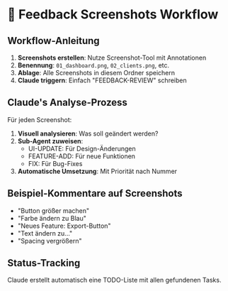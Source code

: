 # 📸 Feedback Screenshots Workflow

## Workflow-Anleitung

1. **Screenshots erstellen**: Nutze Screenshot-Tool mit Annotationen
2. **Benennung**: `01_dashboard.png`, `02_clients.png`, etc.
3. **Ablage**: Alle Screenshots in diesem Ordner speichern
4. **Claude triggern**: Einfach "FEEDBACK-REVIEW" schreiben

## Claude's Analyse-Prozess

Für jeden Screenshot:
1. **Visuell analysieren**: Was soll geändert werden?
2. **Sub-Agent zuweisen**: 
   - UI-UPDATE: Für Design-Änderungen
   - FEATURE-ADD: Für neue Funktionen
   - FIX: Für Bug-Fixes
3. **Automatische Umsetzung**: Mit Priorität nach Nummer

## Beispiel-Kommentare auf Screenshots

- "Button größer machen"
- "Farbe ändern zu Blau"
- "Neues Feature: Export-Button"
- "Text ändern zu..."
- "Spacing vergrößern"

## Status-Tracking

Claude erstellt automatisch eine TODO-Liste mit allen gefundenen Tasks.
